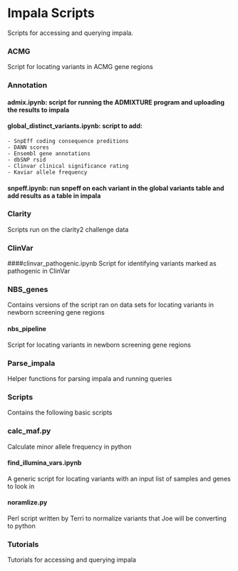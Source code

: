 # Impala Scripts
Scripts for accessing and querying impala. 

### ACMG 
Script for locating variants in ACMG gene regions

###  Annotation
#### admix.ipynb: script for running the ADMIXTURE program and uploading the results to impala
#### global_distinct_variants.ipynb: script to add:  
    - SnpEff coding consequence preditions  
    - DANN scores  
    - Ensembl gene annotations  
    - dbSNP rsid  
    - Clinvar clinical significance rating  
    - Kaviar allele frequency  
#### snpeff.ipynb: run snpeff on each variant in the global variants table and add results as a table in impala
### Clarity
Scripts run on the clarity2 challenge data
### ClinVar 
####clinvar_pathogenic.ipynb
Script for identifying variants marked as pathogenic in ClinVar
### NBS_genes
Contains versions of the script ran on data sets for locating variants in newborn screening gene regions
#### nbs_pipeline
Script for locating variants in newborn screening gene regions
### Parse_impala
Helper functions for parsing impala and running queries
### Scripts
Contains the following basic scripts
### calc_maf.py 
Calculate minor allele frequency in python
#### find_illumina_vars.ipynb
A generic script for locating variants with an input list of samples and genes to look in
#### noramlize.py
Perl script written by Terri to normalize variants that Joe will be converting to python
### Tutorials
Tutorials for accessing and querying impala
